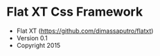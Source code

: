 # Flat XT Css Framework
 * Flat XT (https://github.com/dimassaputro/flatxt)
 * Version 0.1
 * Copyright 2015
